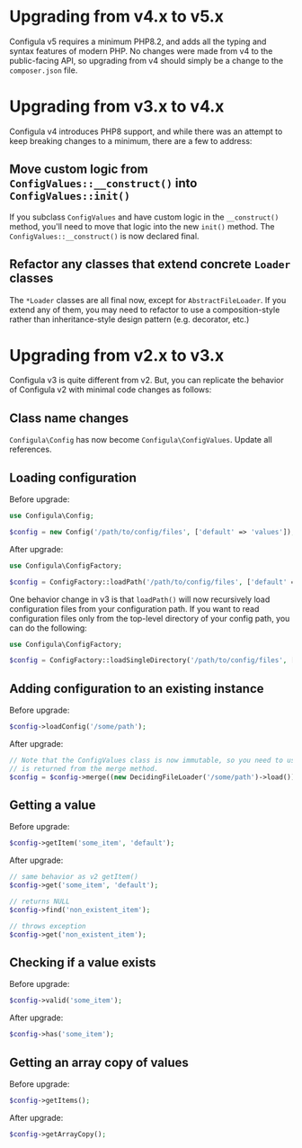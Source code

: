 # Upgrading from v4.x to v5.x

Configula v5 requires a minimum PHP8.2, and adds all the typing and syntax features of modern PHP. No changes were made
from v4 to the public-facing API, so upgrading from v4 should simply be a change to the `composer.json` file. 

# Upgrading from v3.x to v4.x

Configula v4 introduces PHP8 support, and while there was an attempt to keep breaking changes to a minimum,
there are a few to address:

## Move custom logic from `ConfigValues::__construct()` into `ConfigValues::init()`

If you subclass `ConfigValues` and have custom logic in the `__construct()` method, you'll need to move that logic into
the new `init()` method.  The `ConfigValues::__construct()` is now declared final.

## Refactor any classes that extend concrete `Loader` classes

The `*Loader` classes are all final now, except for `AbstractFileLoader`. If you extend any of them, you may
need to refactor to use a composition-style rather than inheritance-style design pattern (e.g. decorator, etc.) 

# Upgrading from v2.x to v3.x

Configula v3 is quite different from v2.  But, you can replicate the behavior of Configula v2 
with minimal code changes as follows:

## Class name changes

`Configula\Config` has now become `Configula\ConfigValues`.  Update all references.

## Loading configuration

Before upgrade:

```php
use Configula\Config;

$config = new Config('/path/to/config/files', ['default' => 'values']);
```

After upgrade:

```php
use Configula\ConfigFactory;

$config = ConfigFactory::loadPath('/path/to/config/files', ['default' => 'values']);
```

One behavior change in v3 is that `loadPath()` will now recursively load configuration files from your configuration
path.  If you want to read configuration files only from the top-level directory of your config path, you can do the
following:

```php
use Configula\ConfigFactory;

$config = ConfigFactory::loadSingleDirectory('/path/to/config/files', ['default' => 'values']);
```

## Adding configuration to an existing instance

Before upgrade:

```php
$config->loadConfig('/some/path');
```

After upgrade:

```php
// Note that the ConfigValues class is now immutable, so you need to use the instance that
// is returned from the merge method.
$config = $config->merge((new DecidingFileLoader('/some/path')->load()));
```

## Getting a value

Before upgrade:

```php
$config->getItem('some_item', 'default');
```

After upgrade:

```php
// same behavior as v2 getItem()
$config->get('some_item', 'default');

// returns NULL
$config->find('non_existent_item'); 

// throws exception
$config->get('non_existent_item'); 
```

## Checking if a value exists

Before upgrade:

```php
$config->valid('some_item');
```

After upgrade:

```php
$config->has('some_item');
```

## Getting an array copy of values

Before upgrade:

```php
$config->getItems();
```

After upgrade:

```php
$config->getArrayCopy();
```
